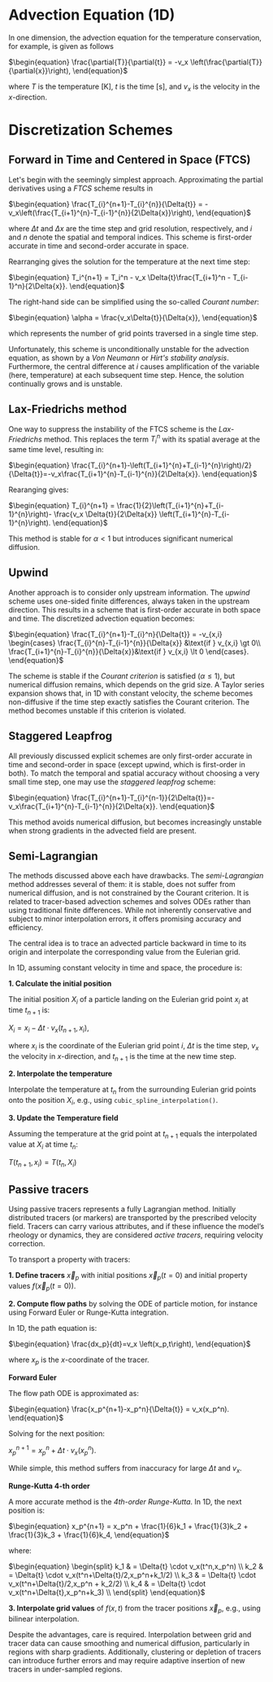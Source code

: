 # Advection Equation (1D)

In one dimension, the advection equation for the temperature conservation, for example, is given as follows

$\begin{equation}
\frac{\partial{T}}{\partial{t}} = -v_x \left(\frac{\partial{T}}{\partial{x}}\right),
\end{equation}$

where $T$ is the temperature [K], $t$ is the time [s], and $v_x$ is the velocity in the $x$-direction. 

# Discretization Schemes

## Forward in Time and Centered in Space (FTCS)

Let's begin with the seemingly simplest approach. Approximating the partial derivatives using a *FTCS* scheme results in

$\begin{equation}
\frac{T_{i}^{n+1}-T_{i}^{n}}{\Delta{t}} = -v_x\left(\frac{T_{i+1}^{n}-T_{i-1}^{n}}{2\Delta{x}}\right),
\end{equation}$

where $\Delta{t}$ and $\Delta{x}$ are the time step and grid resolution, respectively, and $i$ and $n$ denote the spatial and temporal indices. This scheme is first-order accurate in time and second-order accurate in space. 

Rearranging gives the solution for the temperature at the next time step:

$\begin{equation}
T_i^{n+1} = T_i^n - v_x \Delta{t}\frac{T_{i+1}^n - T_{i-1}^n}{2\Delta{x}}.
\end{equation}$

The right-hand side can be simplified using the so-called *Courant number*:

$\begin{equation}
\alpha = \frac{v_x\Delta{t}}{\Delta{x}},
\end{equation}$

which represents the number of grid points traversed in a single time step. 

Unfortunately, this scheme is unconditionally unstable for the advection equation, as shown by a *Von Neumann* or *Hirt's stability analysis*. Furthermore, the central difference at $i$ causes amplification of the variable (here, temperature) at each subsequent time step. Hence, the solution continually grows and is unstable.

## Lax-Friedrichs method

One way to suppress the instability of the FTCS scheme is the *Lax-Friedrichs* method. This replaces the term $T_{i}^{n}$ with its spatial average at the same time level, resulting in:

$\begin{equation}
\frac{T_{i}^{n+1}-\left(T_{i+1}^{n}+T_{i-1}^{n}\right)/2}{\Delta{t}}=-v_x\frac{T_{i+1}^{n}-T_{i-1}^{n}}{2\Delta{x}}.
\end{equation}$

Rearanging gives:

$\begin{equation}
T_{i}^{n+1} = \frac{1}{2}\left(T_{i+1}^{n}+T_{i-1}^{n}\right)-
\frac{v_x \Delta{t}}{2\Delta{x}} \left(T_{i+1}^{n}-T_{i-1}^{n}\right).
\end{equation}$

This method is stable for $\alpha < 1$ but introduces significant numerical diffusion.

## Upwind

Another approach is to consider only upstream information. The *upwind* scheme uses one-sided finite differences, always taken in the upstream direction. This results in a scheme that is first-order accurate in both space and time. The discretized advection equation becomes:

$\begin{equation}
\frac{T_{i}^{n+1}-T_{i}^n}{\Delta{t}} = -v_{x,i}
\begin{cases}
\frac{T_{i}^{n}-T_{i-1}^{n}}{\Delta{x}} &\text{if } v_{x,i} \gt 0\\
\frac{T_{i+1}^{n}-T_{i}^{n}}{\Delta{x}}&\text{if } v_{x,i} \lt 0 
\end{cases}.
\end{equation}$

The scheme is stable if the *Courant criterion* is satisfied ($\alpha \le 1$), but numerical diffusion remains, which depends on the grid size. A Taylor series expansion shows that, in 1D with constant velocity, the scheme becomes non-diffusive if the time step exactly satisfies the Courant criterion. The method becomes unstable if this criterion is violated.

## Staggered Leapfrog

All previously discussed explicit schemes are only first-order accurate in time and second-order in space (except upwind, which is first-order in both). To match the temporal and spatial accuracy without choosing a very small time step, one may use the *staggered leapfrog* scheme:

$\begin{equation}
\frac{T_{i}^{n+1}-T_{i}^{n-1}}{2\Delta{t}}=-v_x\frac{T_{i+1}^{n}-T_{i-1}^{n}}{2\Delta{x}}.
\end{equation}$

This method avoids numerical diffusion, but becomes increasingly unstable when strong gradients in the advected field are present.

## Semi-Lagrangian

The methods discussed above each have drawbacks. The *semi-Lagrangian* method addresses several of them: it is stable, does not suffer from numerical diffusion, and is not constrained by the Courant criterion. It is related to tracer-based advection schemes and solves ODEs rather than using traditional finite differences. While not inherently conservative and subject to minor interpolation errors, it offers promising accuracy and efficiency.

The central idea is to trace an advected particle backward in time to its origin and interpolate the corresponding value from the Eulerian grid.

In 1D, assuming constant velocity in time and space, the procedure is:

**1. Calculate the initial position** 

The initial position $X_i$ of a particle landing on the Eulerian grid point $x_i$ at time $t_{n+1}$ is:

$\begin{equation}
X_i=x_i-\Delta{t}\cdot v_x\left(t_{n+1},x_i\right),
\end{equation}$

where $x_i$ is the coordinate of the Eulerian grid point $i$, $\Delta{t}$ is the time step, $v_x$ the velocity in $x$-direction, and $t_{n+1}$ is the time at the new time step. 

**2. Interpolate the temperature**

Interpolate the temperature at $t_n$ from the surrounding Eulerian grid points onto the position $X_i$, e.g., using `cubic_spline_interpolation()`.

**3. Update the Temperature field**

Assuming the temperature at the grid point at $t_{n+1}$ equals the interpolated value at $X_i$ at time $t_n$:

$\begin{equation}
T\left(t_{n+1},x_i\right) = T\left(t_n,X_i\right)
\end{equation}$

## Passive tracers

Using passive tracers represents a fully Lagrangian method. Initially distributed tracers (or markers) are transported by the prescribed velocity field. Tracers can carry various attributes, and if these influence the model’s rheology or dynamics, they are considered *active tracers*, requiring velocity correction.

To transport a property with tracers:

**1. Define tracers** $\vec{x}_p$ with initial positions $\vec{x}_p\left(t=0\right)$ and initial property values $f\left(\vec{x}_p\left(t=0\right)\right)$.

**2. Compute flow paths** by solving the ODE of particle motion, for instance using Forward Euler or Runge-Kutta integration.

In 1D, the path equation is:

$\begin{equation}
\frac{dx_p}{dt}=v_x \left(x_p,t\right),
\end{equation}$

where $x_p$ is the $x$-coordinate of the tracer. 

**Forward Euler**

The flow path ODE is approximated as:

$\begin{equation}
\frac{x_p^{n+1}-x_p^n}{\Delta{t}} = v_x(x_p^n). 
\end{equation}$

 Solving for the next position:

$\begin{equation}
x_p^{n+1} = x_p^n + \Delta{t}\cdot v_x(x_p^n). 
\end{equation}$

While simple, this method suffers from inaccuracy for large $\Delta{t}$ and $v_x$.
    
**Runge-Kutta 4-th order**

A more accurate method is the *4th-order Runge-Kutta*. In 1D, the next position is:

$\begin{equation}
x_p^{n+1} = x_p^n + \frac{1}{6}k_1 + \frac{1}{3}k_2 + \frac{1}{3}k_3 + \frac{1}{6}k_4,
\end{equation}$

where:

$\begin{equation}
\begin{split}
k_1 & = \Delta{t} \cdot v_x(t^n,x_p^n) \\
k_2 & = \Delta{t} \cdot v_x(t^n+\Delta{t}/2,x_p^n+k_1/2) \\
k_3 & = \Delta{t} \cdot v_x(t^n+\Delta{t}/2,x_p^n + k_2/2) \\
k_4 & = \Delta{t} \cdot v_x(t^n+\Delta{t},x_p^n+k_3) \\
\end{split}
\end{equation}$

**3. Interpolate grid values** of $f(x,t)$ from the tracer positions $\vec{x}_p$, e.g., using bilinear interpolation.

Despite the advantages, care is required. Interpolation between grid and tracer data can cause smoothing and numerical diffusion, particularly in regions with sharp gradients. Additionally, clustering or depletion of tracers can introduce further errors and may require adaptive insertion of new tracers in under-sampled regions.

